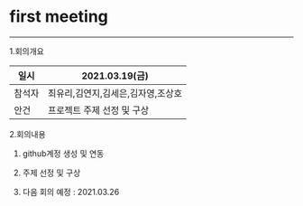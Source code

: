 # first meeting   
---


1.회의개요   

|일시|2021.03.19(금)|
|---|---| 
|참석자|최유리,김연지,김세은,김자영,조상호|
|안건|프로젝트 주제 선정 및 구상|


2.회의내용

1. github계정 생성 및 연동   

2. 주제 선정 및 구상

3. 다음 회의 예정 : 2021.03.26

